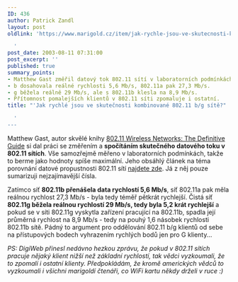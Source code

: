 ```yaml
---
ID: 436
author: Patrick Zandl
layout: post
oldlink: 'https://www.marigold.cz/item/jak-rychle-jsou-ve-skutecnosti-kombinovane-802-11-b-g-site

  '
post_date: 2003-08-11 07:31:00
post_excerpt: ''
published: true
summary_points:
- Matthew Gast změřil datový tok 802.11 sítí v laboratorních podmínkách.
- b dosahovala reálné rychlosti 5,6 Mb/s, 802.11a pak 27,3 Mb/s.
- g běžela reálně 29 Mb/s, ale s 802.11b klesla na 8,9 Mb/s.
- Přítomnost pomalejších klientů v 802.11 síti zpomaluje i ostatní.
title: "'Jak rychlé jsou ve skutečnosti kombinované 802.11 b/g sítě?"

  '
---
```


<p>
Matthew Gast, autor skvělé knihy <A href="http://www.oreilly.com/catalog/802dot11/">802.11 Wireless Networks: The Definitive Guide</A>&#160;si dal práci se změřením a <STRONG>spočítáním skutečného datového toku v 802.11 sítích</STRONG>. Vše samozřejmě měřeno v laboratorních podmínkách, takže to berme jako hodnoty spíše maximální. Jeho obsáhlý článek na téma porovnání datové propustnosti 802.11 sítí <A href="http://www.oreillynet.com/pub/a/wireless/2003/08/08/wireless_throughput.html" target=_blank>najdete zde</A>. Já z něj pouze sumarizuji nejzajímavější čísla. </p>

<p>
Zatímco síť <STRONG>802.11b přenášela data rychlostí 5,6 Mb/s</STRONG>, síť 802.11a pak měla reálnou rychlost 27,3 Mb/s - byla tedy téměř pětkrát rychlejší. Čistá síť <STRONG>802.11g běžela reálnou rychlostí 29 Mb/s, tedy byla 5,2 krát rychlejší</STRONG> a pokud se v síti 802.11g vyskytla zařízení pracující na 802.11b, spadla její průměrná rychlost na 8,9 Mb/s - tedy&#160;na pouhý 1,6 násobek rychlosti 802.11b sítě. Pádný to argument pro oddělování 802.11 b/g klientů od sebe na přístupových bodech vyhrazením rychlých bodů jen pro G klienty...</p>

<p>
<EM>PS: DigiWeb přinesl nedávno hezkou zprávu, že pokud v 802.11 sítích pracuje nějaký klient nižší než základní rychlostí, tak vědci vyzkoumali, že to zpomalí i ostatní klienty. Předpokládám, že kromě amerických vědců to vyzkoumali i všichni marigoldí čtenáři, co WiFi kartu někdy drželi v ruce :)</EM></p>
